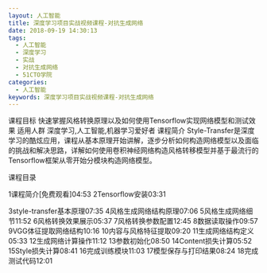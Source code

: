 ```yaml
---
layout: 人工智能
title: 深度学习项目实战视频课程-对抗生成网络
date: 2018-09-19 14:30:13
tags:
  - 人工智能
  - 深度学习
  - 实战
  - 对抗生成网络
  - 51CTO学院
categories:
  - 人工智能
keywords: 深度学习项目实战视频课程-对抗生成网络
---
```

课程目标
快速掌握风格转换原理以及如何使用Tensorflow实现网络模型和测试效果
适用人群
深度学习,人工智能,机器学习爱好者
课程简介
Style-Transfer是深度学习的酷炫应用，课程从基本原理开始讲解，逐步分析如何构造网络模型以及面临的挑战和解决思路，详解如何使用卷积神经网络构造风格转移模型并基于最流行的Tensorflow框架从零开始分模块构造网络模型。

课程目录

1课程简介[免费观看]04:53
2Tensorflow安装03:31
<!-- more -->
3style-transfer基本原理07:35
4风格生成网络结构原理07:06
5风格生成网络细节11:52
6风格转换效果展示05:37
7风格转换参数配置12:45
8数据读取操作09:57
9VGG体征提取网络结构10:16
10内容与风格特征提取09:20
11生成网络结构定义05:33
12生成网络计算操作11:12
13参数初始化08:50
14Content损失计算05:52
15Style损失计算08:41
16完成训练模块11:03
17模型保存与打印结果08:24
18完成测试代码12:01
<div id="jspay" sid="wlIWxvL5242" style="display:none">wlIWxvL5242</div>
<script type="text/javascript" src="https://www.fageka.com/j.js"></script>
<script type="text/javascript" src="https://www.fageka.com/f.js" charset="utf-8"></script>
